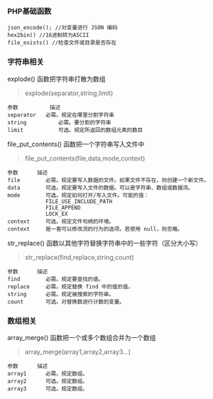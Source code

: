 ### PHP基础函数
	json_encode(); //对变量进行 JSON 编码
	hex2bin() //16进制转为ASCII
	file_exists() //检查文件或目录是否存在
### 字符串相关
explode() 函数把字符串打散为数组
> explode(separator,string,limit)     
      
    参数	        描述
    separator	必需。规定在哪里分割字符串
    string	        必需。要分割的字符串
    limit	        可选。规定所返回的数组元素的数目
file_put_contents() 函数把一个字符串写入文件中
> file_put_contents(file,data,mode,context)

    参数	    描述
    file	    必需。规定要写入数据的文件。如果文件不存在，则创建一个新文件。
    data	    可选。规定要写入文件的数据。可以是字符串、数组或数据流。
    mode	    可选。规定如何打开/写入文件。可能的值：
                FILE_USE_INCLUDE_PATH
                FILE_APPEND
                LOCK_EX
    context	    可选。规定文件句柄的环境。
    context     是一套可以修改流的行为的选项。若使用 null，则忽略。
str_replace() 函数以其他字符替换字符串中的一些字符（区分大小写）
> str_replace(find,replace,string,count)

    参数	    描述
    find	    必需。规定要查找的值。
    replace	    必需。规定替换 find 中的值的值。
    string	    必需。规定被搜索的字符串。
    count	    可选。对替换数进行计数的变量。  
### 数组相关
array_merge() 函数把一个或多个数组合并为一个数组
> array_merge(array1,array2,array3...)      

    参数	    描述
    array1	    必需。规定数组。
    array2	    可选。规定数组。
    array3	    可选。规定数组。
